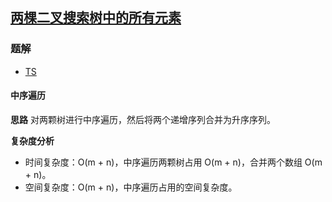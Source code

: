 ## [两棵二叉搜索树中的所有元素](https://leetcode-cn.com/problems/all-elements-in-two-binary-search-trees/)

### 题解
+ [TS](../../ts/1408/1305.ts)

#### 中序遍历
**思路**
对两颗树进行中序遍历，然后将两个递增序列合并为升序序列。

**复杂度分析**
+ 时间复杂度：O(m + n)，中序遍历两颗树占用 O(m + n)，合并两个数组 O(m + n)。
+ 空间复杂度：O(m + n)，中序遍历占用的空间复杂度。